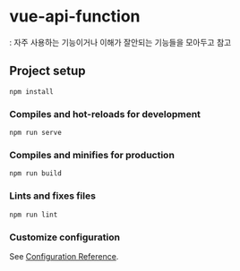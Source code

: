 # vue-api-function
 : 자주 사용하는 기능이거나 이해가 잘안되는 기능들을 모아두고 참고
## Project setup
```
npm install
```

### Compiles and hot-reloads for development
```
npm run serve
```

### Compiles and minifies for production
```
npm run build
```

### Lints and fixes files
```
npm run lint
```

### Customize configuration
See [Configuration Reference](https://cli.vuejs.org/config/).
